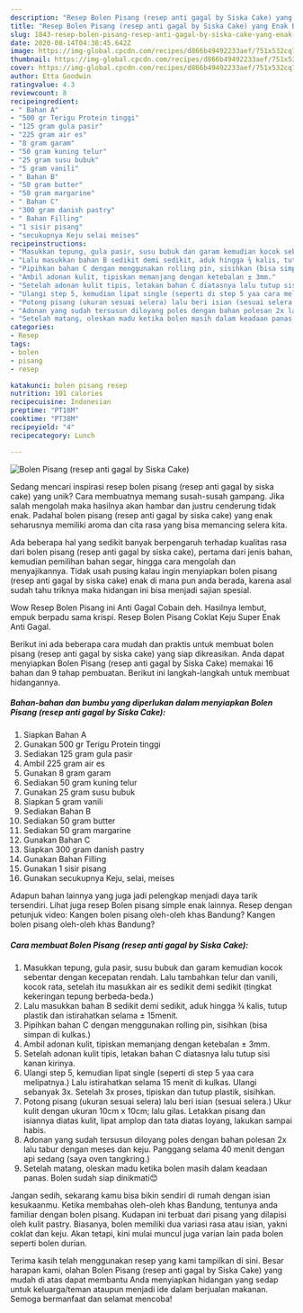```yaml
---
description: "Resep Bolen Pisang (resep anti gagal by Siska Cake) yang Enak Banget"
title: "Resep Bolen Pisang (resep anti gagal by Siska Cake) yang Enak Banget"
slug: 1843-resep-bolen-pisang-resep-anti-gagal-by-siska-cake-yang-enak-banget
date: 2020-08-14T04:38:45.642Z
image: https://img-global.cpcdn.com/recipes/d866b49492233aef/751x532cq70/bolen-pisang-resep-anti-gagal-by-siska-cake-foto-resep-utama.jpg
thumbnail: https://img-global.cpcdn.com/recipes/d866b49492233aef/751x532cq70/bolen-pisang-resep-anti-gagal-by-siska-cake-foto-resep-utama.jpg
cover: https://img-global.cpcdn.com/recipes/d866b49492233aef/751x532cq70/bolen-pisang-resep-anti-gagal-by-siska-cake-foto-resep-utama.jpg
author: Etta Goodwin
ratingvalue: 4.3
reviewcount: 8
recipeingredient:
- " Bahan A"
- "500 gr Terigu Protein tinggi"
- "125 gram gula pasir"
- "225 gram air es"
- "8 gram garam"
- "50 gram kuning telur"
- "25 gram susu bubuk"
- "5 gram vanili"
- " Bahan B"
- "50 gram butter"
- "50 gram margarine"
- " Bahan C"
- "300 gram danish pastry"
- " Bahan Filling"
- "1 sisir pisang"
- "secukupnya Keju selai meises"
recipeinstructions:
- "Masukkan tepung, gula pasir, susu bubuk dan garam kemudian kocok sebentar dengan kecepatan rendah. Lalu tambahkan telur dan vanili, kocok rata, setelah itu masukkan air es sedikit demi sedikit (tingkat kekeringan tepung berbeda-beda.)"
- "Lalu masukkan bahan B sedikit demi sedikit, aduk hingga ¾ kalis, tutup plastik dan istirahatkan selama ± 15menit."
- "Pipihkan bahan C dengan menggunakan rolling pin, sisihkan (bisa simpan di kulkas.)"
- "Ambil adonan kulit, tipiskan memanjang dengan ketebalan ± 3mm."
- "Setelah adonan kulit tipis, letakan bahan C diatasnya lalu tutup sisi kanan kirinya."
- "Ulangi step 5, kemudian lipat single (seperti di step 5 yaa cara melipatnya.) Lalu istirahatkan selama 15 menit di kulkas. Ulangi sebanyak 3x. Setelah 3x proses, tipiskan dan tutup plastik, sisihkan."
- "Potong pisang (ukuran sesuai selera) lalu beri isian (sesuai selera.) Ukur kulit dengan ukuran 10cm x 10cm; lalu gilas. Letakkan pisang dan isiannya diatas kulit, lipat amplop dan tata diatas loyang, lakukan sampai habis."
- "Adonan yang sudah tersusun diloyang poles dengan bahan polesan 2x lalu tabur dengan meses dan keju. Panggang selama 40 menit dengan api sedang (saya oven tangkring.)"
- "Setelah matang, oleskan madu ketika bolen masih dalam keadaan panas. Bolen sudah siap dinikmati😊"
categories:
- Resep
tags:
- bolen
- pisang
- resep

katakunci: bolen pisang resep 
nutrition: 101 calories
recipecuisine: Indonesian
preptime: "PT18M"
cooktime: "PT38M"
recipeyield: "4"
recipecategory: Lunch

---
```



![Bolen Pisang (resep anti gagal by Siska Cake)](https://img-global.cpcdn.com/recipes/d866b49492233aef/751x532cq70/bolen-pisang-resep-anti-gagal-by-siska-cake-foto-resep-utama.jpg)

Sedang mencari inspirasi resep bolen pisang (resep anti gagal by siska cake) yang unik? Cara membuatnya memang susah-susah gampang. Jika salah mengolah maka hasilnya akan hambar dan justru cenderung tidak enak. Padahal bolen pisang (resep anti gagal by siska cake) yang enak seharusnya memiliki aroma dan cita rasa yang bisa memancing selera kita.

Ada beberapa hal yang sedikit banyak berpengaruh terhadap kualitas rasa dari bolen pisang (resep anti gagal by siska cake), pertama dari jenis bahan, kemudian pemilihan bahan segar, hingga cara mengolah dan menyajikannya. Tidak usah pusing kalau ingin menyiapkan bolen pisang (resep anti gagal by siska cake) enak di mana pun anda berada, karena asal sudah tahu triknya maka hidangan ini bisa menjadi sajian spesial.

Wow Resep Bolen Pisang ini Anti Gagal Cobain deh. Hasilnya lembut, empuk berpadu sama krispi. Resep Bolen Pisang Coklat Keju Super Enak Anti Gagal.


Berikut ini ada beberapa cara mudah dan praktis untuk membuat bolen pisang (resep anti gagal by siska cake) yang siap dikreasikan. Anda dapat menyiapkan Bolen Pisang (resep anti gagal by Siska Cake) memakai 16 bahan dan 9 tahap pembuatan. Berikut ini langkah-langkah untuk membuat hidangannya.

<!--inarticleads1-->

##### Bahan-bahan dan bumbu yang diperlukan dalam menyiapkan Bolen Pisang (resep anti gagal by Siska Cake):

1. Siapkan  Bahan A
1. Gunakan 500 gr Terigu Protein tinggi
1. Sediakan 125 gram gula pasir
1. Ambil 225 gram air es
1. Gunakan 8 gram garam
1. Sediakan 50 gram kuning telur
1. Gunakan 25 gram susu bubuk
1. Siapkan 5 gram vanili
1. Sediakan  Bahan B
1. Sediakan 50 gram butter
1. Sediakan 50 gram margarine
1. Gunakan  Bahan C
1. Siapkan 300 gram danish pastry
1. Gunakan  Bahan Filling
1. Gunakan 1 sisir pisang
1. Gunakan secukupnya Keju, selai, meises


Adapun bahan lainnya yang juga jadi pelengkap menjadi daya tarik tersendiri. Lihat juga resep Bolen pisang simple enak lainnya. Resep dengan petunjuk video: Kangen bolen pisang oleh-oleh khas Bandung? Kangen bolen pisang oleh-oleh khas Bandung? 

<!--inarticleads2-->

##### Cara membuat Bolen Pisang (resep anti gagal by Siska Cake):

1. Masukkan tepung, gula pasir, susu bubuk dan garam kemudian kocok sebentar dengan kecepatan rendah. Lalu tambahkan telur dan vanili, kocok rata, setelah itu masukkan air es sedikit demi sedikit (tingkat kekeringan tepung berbeda-beda.)
1. Lalu masukkan bahan B sedikit demi sedikit, aduk hingga ¾ kalis, tutup plastik dan istirahatkan selama ± 15menit.
1. Pipihkan bahan C dengan menggunakan rolling pin, sisihkan (bisa simpan di kulkas.)
1. Ambil adonan kulit, tipiskan memanjang dengan ketebalan ± 3mm.
1. Setelah adonan kulit tipis, letakan bahan C diatasnya lalu tutup sisi kanan kirinya.
1. Ulangi step 5, kemudian lipat single (seperti di step 5 yaa cara melipatnya.) Lalu istirahatkan selama 15 menit di kulkas. Ulangi sebanyak 3x. Setelah 3x proses, tipiskan dan tutup plastik, sisihkan.
1. Potong pisang (ukuran sesuai selera) lalu beri isian (sesuai selera.) Ukur kulit dengan ukuran 10cm x 10cm; lalu gilas. Letakkan pisang dan isiannya diatas kulit, lipat amplop dan tata diatas loyang, lakukan sampai habis.
1. Adonan yang sudah tersusun diloyang poles dengan bahan polesan 2x lalu tabur dengan meses dan keju. Panggang selama 40 menit dengan api sedang (saya oven tangkring.)
1. Setelah matang, oleskan madu ketika bolen masih dalam keadaan panas. Bolen sudah siap dinikmati😊


Jangan sedih, sekarang kamu bisa bikin sendiri di rumah dengan isian kesukaanmu. Ketika membahas oleh-oleh khas Bandung, tentunya anda familiar dengan bolen pisang. Kudapan ini terbuat dari pisang yang dilapisi oleh kulit pastry. Biasanya, bolen memiliki dua variasi rasa atau isian, yakni coklat dan keju. Akan tetapi, kini mulai muncul juga varian lain pada bolen seperti bolen durian. 

Terima kasih telah menggunakan resep yang kami tampilkan di sini. Besar harapan kami, olahan Bolen Pisang (resep anti gagal by Siska Cake) yang mudah di atas dapat membantu Anda menyiapkan hidangan yang sedap untuk keluarga/teman ataupun menjadi ide dalam berjualan makanan. Semoga bermanfaat dan selamat mencoba!

